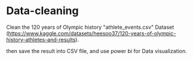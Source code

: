 # Data-cleaning
Clean the 120 years of Olympic history "athlete_events.csv" Dataset (https://www.kaggle.com/datasets/heesoo37/120-years-of-olympic-history-athletes-and-results).

then save the result into CSV file, and use power bi for Data visualization.

